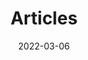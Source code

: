 ---
title: "Articles"
date: 2022-03-06
layout: "archives"
slug: "articles"
menu:
    main:
        weight: 3
        params: 
            icon: article
---